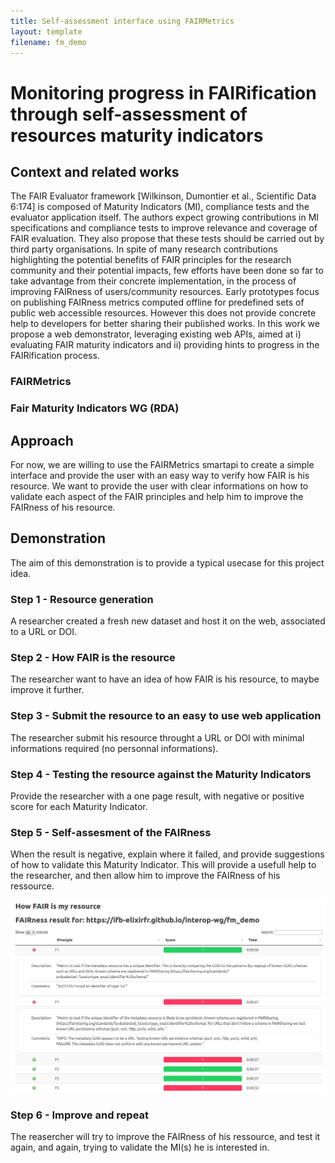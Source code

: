 ```yaml
---
title: Self-assessment interface using FAIRMetrics
layout: template
filename: fm_demo
--- 
```


# Monitoring progress in FAIRification through self-assessment of resources maturity indicators

## Context and related works

The FAIR Evaluator framework [Wilkinson, Dumontier et al., Scientific Data 6:174] is composed of Maturity Indicators (MI), compliance tests and the evaluator application itself. The authors expect growing contributions in MI specifications and compliance tests to improve relevance and coverage of FAIR evaluation. They also propose that these tests should be carried out by third party organisations. 
In spite of many research contributions highlighting the potential benefits of FAIR principles for the research community and their potential impacts, few efforts have been done so far to take advantage from their concrete implementation, in the process of improving FAIRness of users/community resources. Early prototypes focus on publishing FAIRness metrics computed offline for predefined sets of public web accessible resources. However this does not provide concrete help to developers for better sharing their published works. 
In this work we propose a web demonstrator, leveraging existing web APIs, aimed at i) evaluating FAIR maturity indicators and ii) providing hints to progress in the FAIRification process. 

### FAIRMetrics

### Fair Maturity Indicators WG (RDA)

## Approach 

For now, we are willing to use the FAIRMetrics smartapi to create a simple interface and provide the user with an easy way to verify how FAIR is his resource.
We want to provide the user with clear informations on how to validate each aspect of the FAIR principles and help him to improve the FAIRness of his resource.

## Demonstration

The aim of this demonstration is to provide a typical usecase for this project idea.

### Step 1 - Resource generation

A researcher created a fresh new dataset and host it on the web, associated to a URL or DOI.

### Step 2 - How FAIR is the resource

The researcher want to have an idea of how FAIR is his resource, to maybe improve it further.

### Step 3 - Submit the resource to an easy to use web application

The researcher submit his resource throught a URL or DOI with minimal informations required (no personnal informations).

### Step 4 - Testing the resource against the Maturity Indicators

Provide the researcher with a one page result, with negative or positive score for each Maturity Indicator.

### Step 5 - Self-assesment of the FAIRness

When the result is negative, explain where it failed, and provide suggestions of how to validate this Maturity Indicator.
This will provide a usefull help to the researcher, and then allow him to improve the FAIRness of his ressource.

![fb_result_screen](/images/screen_fm_app.png)

### Step 6 - Improve and repeat

The reasercher will try to improve the FAIRness of his ressource, and test it again, and again, trying to validate the MI(s) he is interested in.



